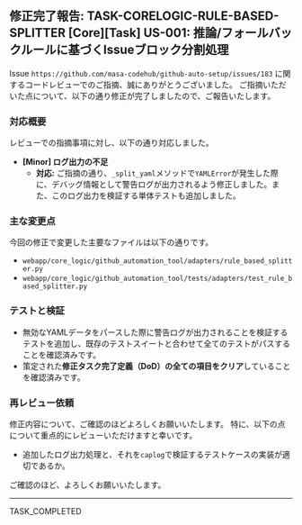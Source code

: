 ## 修正完了報告: TASK-CORELOGIC-RULE-BASED-SPLITTER [Core][Task] US-001: 推論/フォールバックルールに基づくIssueブロック分割処理

Issue `https://github.com/masa-codehub/github-auto-setup/issues/183` に関するコードレビューでのご指摘、誠にありがとうございました。
ご指摘いただいた点について、以下の通り修正が完了しましたので、ご報告いたします。

### 対応概要

レビューでの指摘事項に対し、以下の通り対応しました。

* **[Minor] ログ出力の不足**
    * **対応:** ご指摘の通り、`_split_yaml`メソッドで`YAMLError`が発生した際に、デバッグ情報として警告ログが出力されるよう修正しました。また、このログ出力を検証する単体テストも追加しました。

### 主な変更点

今回の修正で変更した主要なファイルは以下の通りです。

* `webapp/core_logic/github_automation_tool/adapters/rule_based_splitter.py`
* `webapp/core_logic/github_automation_tool/tests/adapters/test_rule_based_splitter.py`

### テストと検証

* 無効なYAMLデータをパースした際に警告ログが出力されることを検証するテストを追加し、既存のテストスイートと合わせて全てのテストがパスすることを確認済みです。
* 策定された**修正タスク完了定義（DoD）の全ての項目をクリア**していることを確認済みです。

### 再レビュー依頼

修正内容について、ご確認のほどよろしくお願いいたします。
特に、以下の点について重点的にレビューいただけますと幸いです。

* 追加したログ出力処理と、それを`caplog`で検証するテストケースの実装が適切であるか。

ご確認のほど、よろしくお願いいたします。

---
TASK_COMPLETED

